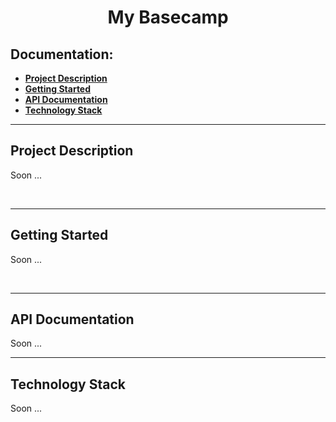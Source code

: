 <h1 align="center">My Basecamp</h1>

<h2>Documentation:</h2>
<ul>
  <li><a href="#project-description"><b>Project Description</b></a></li>
  <li><a href="#getting-started"><b>Getting Started</b></a></li>
  <li><a href="#api-documentation"><b>API Documentation</b></a></li>
  <li><a href="#technology-stack"><b>Technology Stack</b></a></li>
</ul>
<hr>

<!--Project Description-->
<div>
  <h2>Project Description</h2>
  <p>Soon ...</p><br>
</div>
<hr>

<!--Getting Started-->
<div>
  <h2>Getting Started</h2>
  <p>Soon ...</p><br>
</div>
<hr>

<!--API Documentation-->
<div>
  <h2>API Documentation</h2>
  <p>Soon ...</p>
</div>
<hr>

<!--Technology Stack-->
<div>
  <h2>Technology Stack</h2>
  <p>Soon ...</p>
</div>
